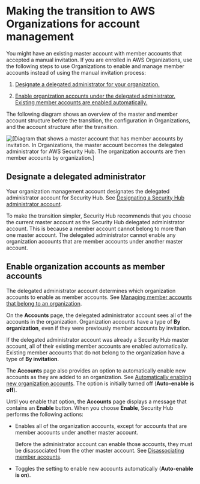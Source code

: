 # Making the transition to AWS Organizations for account management<a name="accounts-transition-to-orgs"></a>

You might have an existing master account with member accounts that accepted a manual invitation\. If you are enrolled in AWS Organizations, use the following steps to use Organizations to enable and manage member accounts instead of using the manual invitation process:

1. [Designate a delegated administrator for your organization\.](#account-transition-delegated-administrator)

1. [Enable organization accounts under the delegated administrator\. Existing member accounts are enabled automatically\.](#account-transition-enable-members)

The following diagram shows an overview of the master and member account structure before the transition, the configuration in Organizations, and the account structure after the transition\.

![\[Diagram that shows a master account that has member accounts by invitation. In Organizations, the master account becomes the delegated administrator for AWS Security Hub. The organization accounts are then member accounts by organization.\]](http://docs.aws.amazon.com/securityhub/latest/userguide/images/diagram_account_transition.png)

## Designate a delegated administrator<a name="account-transition-delegated-administrator"></a>

Your organization management account designates the delegated administrator account for Security Hub\. See [Designating a Security Hub administrator account](designate-orgs-admin-account.md)\.

To make the transition simpler, Security Hub recommends that you choose the current master account as the Security Hub delegated administrator account\. This is because a member account cannot belong to more than one master account\. The delegated administrator cannot enable any organization accounts that are member accounts under another master account\.

## Enable organization accounts as member accounts<a name="account-transition-enable-members"></a>

The delegated administrator account determines which organization accounts to enable as member accounts\. See [Managing member accounts that belong to an organization](securityhub-accounts-orgs.md)\.

On the **Accounts** page, the delegated administrator account sees all of the accounts in the organization\. Organization accounts have a type of **By organization**, even if they were previously member accounts by invitation\.

If the delegated administrator account was already a Security Hub master account, all of their existing member accounts are enabled automatically\. Existing member accounts that do not belong to the organization have a type of **By invitation**\.

The **Accounts** page also provides an option to automatically enable new accounts as they are added to an organization\. See [Automatically enabling new organization accounts](accounts-orgs-auto-enable.md)\. The option is initially turned off \(**Auto\-enable is off**\)\.

Until you enable that option, the **Accounts** page displays a message that contains an **Enable** button\. When you choose **Enable**, Security Hub performs the following actions:
+ Enables all of the organization accounts, except for accounts that are member accounts under another master account\.

  Before the administrator account can enable those accounts, they must be disassociated from the other master account\. See [Disassociating member accounts](securityhub-disassociate-members.md)\.
+ Toggles the setting to enable new accounts automatically \(**Auto\-enable is on**\)\.